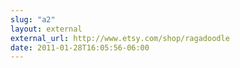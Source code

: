 ```yaml
---
slug: "a2"
layout: external
external_url: http://www.etsy.com/shop/ragadoodle
date: 2011-01-28T16:05:56-06:00
---
```

